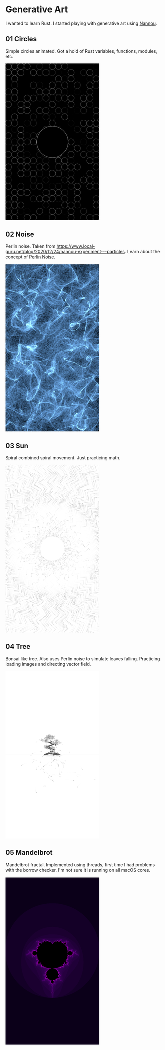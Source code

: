 # Generative Art

I wanted to learn Rust. I started playing with generative art using [Nannou](https://nannou.cc).

## 01 Circles

Simple circles animated. Got a hold of Rust variables, functions, modules, etc.

<img src="https://github.com/ospfranco/generative_rust/blob/main/imgs/01.png?raw=true" width="300"/>

## 02 Noise

Perlin noise. Taken from https://www.local-guru.net/blog/2020/12/24/nannou-experiment---particles. Learn about the concept of [Perlin Noise](https://en.wikipedia.org/wiki/Perlin_noise#:~:text=Perlin%20noise%20is%20a%20type,the%20creation%20of%20image%20textures.).

<img src="https://github.com/ospfranco/generative_rust/blob/main/imgs/02.png?raw=true" width="300"/>

## 03 Sun

Spiral combined spiral movement. Just practicing math.

<img src="https://github.com/ospfranco/generative_rust/blob/main/imgs/03.png?raw=true" width="300"/>

## 04 Tree

Bonsai like tree. Also uses Perlin noise to simulate leaves falling. Practicing loading images and directing vector field.

<img src="https://github.com/ospfranco/generative_rust/blob/main/imgs/04.png?raw=true" width="300"/>

## 05 Mandelbrot

Mandelbrot fractal. Implemented using threads, first time I had problems with the borrow checker. I'm not sure it is running on all macOS cores.

<img src="https://github.com/ospfranco/generative_rust/blob/main/imgs/05.png?raw=true" width="300"/>
